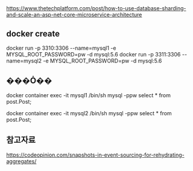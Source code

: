 ##
https://www.thetechplatform.com/post/how-to-use-database-sharding-and-scale-an-asp-net-core-microservice-architecture
## docker create
docker run -p 3310:3306 --name=mysql1 -e MYSQL_ROOT_PASSWORD=pw -d mysql:5.6
docker run -p 3311:3306 --name=mysql2 -e MYSQL_ROOT_PASSWORD=pw -d mysql:5.6

## ���Ȯ��
docker container exec -it mysql1 /bin/sh
mysql -ppw
select * from post.Post;

docker container exec -it mysql2 /bin/sh
mysql -ppw
select * from post.Post;

## 참고자료
https://codeopinion.com/snapshots-in-event-sourcing-for-rehydrating-aggregates/
